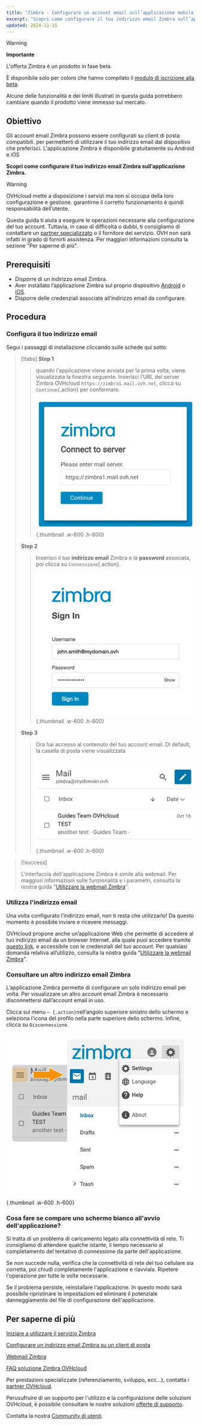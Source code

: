 ```yaml
---
title: "Zimbra - Configurare un account email sull’applicazione mobile Zimbra"
excerpt: "Scopri come configurare il tuo indirizzo email Zimbra sull’applicazione mobile Zimbra disponibile su Android e iOS"
updated: 2024-11-15
---
```


<style>
.w-600 {
  max-width:600px !important;
}
.h-600 {
  max-height:600px !important;
}
</style>

> [!warning]
>
> **Importante**
>
> L'offerta Zimbra è un prodotto in fase beta.
>
> È disponibile solo per coloro che hanno compilato il [modulo di iscrizione alla beta](https://labs.ovhcloud.com/en/zimbra-beta/).
>
> Alcune delle funzionalità e dei limiti illustrati in questa guida potrebbero cambiare quando il prodotto viene immesso sul mercato.

## Obiettivo

Gli account email Zimbra possono essere configurati su client di posta compatibili. per permetterti di utilizzare il tuo indirizzo email dal dispositivo che preferisci. L'applicazione Zimbra è disponibile gratuitamente su Android e iOS

**Scopri come configurare il tuo indirizzo email Zimbra sull’applicazione Zimbra.**

> [!warning]
>
> OVHcloud mette a disposizione i servizi ma non si occupa della loro configurazione e gestione. garantirne il corretto funzionamento è quindi responsabilità dell’utente.
>
> Questa guida ti aiuta a eseguire le operazioni necessarie alla configurazione del tuo account. Tuttavia, in caso di difficoltà o dubbi, ti consigliamo di contattare un [partner specializzato](/links/partner) o il fornitore del servizio. OVH non sarà infatti in grado di fornirti assistenza. Per maggiori informazioni consulta la sezione "Per saperne di più".

## Prerequisiti

- Disporre di un indirizzo email Zimbra.
- Aver installato l’applicazione Zimbra sul proprio dispositivo [Android](https://play.google.com/store/apps/details?id=com.zimbra.modernapp&hl=it) o [iOS](https://apps.apple.com/cm/app/zimbra-email-collaboration/id15548550).
- Disporre delle credenziali associate all’indirizzo email da configurare.

## Procedura

### Configura il tuo indirizzo email

Segui i passaggi di installazione cliccando sulle schede qui sotto:

> [!tabs]
> **Step 1**
>>
>> quando l'applicazione viene avviata per la prima volta, viene visualizzata la finestra seguente. Inserisci l’URL del server Zimbra OVHcloud `https://zimbra1.mail.ovh.net`, clicca su `Continue`{.action} per confermare.
>>
>>![zimbra_app](images/zimbra_app_connect01.png){.thumbnail .w-600 .h-600}
>>
> **Step 2**
>>
>> Inserisci il tuo **indirizzo email** Zimbra e la **password** associata, poi clicca su `Connessione`{.action}.
>>
>>![zimbra_app](images/zimbra_app_connect02.png){.thumbnail .w-600 .h-600}
>>
> **Step 3**
>>
>> Ora hai accesso al contenuto del tuo account email. Di default, la casella di posta viene visualizzata <br><br>
>>
>>![zimbra_app](images/zimbra_app_inbox01.png){.thumbnail .w-600 .h-600}

> [!success]
>
> L'interfaccia dell'applicazione Zimbra è simile alla webmail. Per maggiori informazioni sulle funzionalità e i parametri, consulta la nostra guida "[Utilizzare la webmail Zimbra](/pages/web_cloud/email_and_collaborative_solutions/mx_plan/email_zimbra)".

### Utilizza l'indirizzo email

Una volta configurato l’indirizzo email, non ti resta che utilizzarlo! Da questo momento è possibile inviare e ricevere messaggi.

OVHcloud propone anche un’applicazione Web che permette di accedere al tuo indirizzo email da un browser Internet. alla quale puoi accedere tramite [questo link](/links/web/email). e accessibile con le credenziali del tuo account. Per qualsiasi domanda relativa all’utilizzo, consulta la nostra guida "[Utilizzare la webmail Zimbra](/pages/web_cloud/email_and_collaborative_solutions/)".

### Consultare un altro indirizzo email Zimbra <a name="modify-settings"></a>

L’applicazione Zimbra permette di configurare un solo indirizzo email per volta. Per visualizzare un altro account email Zimbra è necessario disconnettersi dall’account email in uso.

Clicca sul menu `─ {.action}`nell’angolo superiore sinistro dello schermo e seleziona l’icona del profilo nella parte superiore dello schermo. Infine, clicca su `Disconnessione`.

![zimbra_app](images/zimbra_app_settings01.png){.thumbnail .w-600 .h-600}

### Cosa fare se compare uno schermo bianco all'avvio dell'applicazione?

Si tratta di un problema di caricamento legato alla connettività di rete. Ti consigliamo di attendere qualche istante, il tempo necessario al completamento del tentativo di connessione da parte dell'applicazione.

Se non succede nulla, verifica che la connettività di rete del tuo cellulare sia corretta, poi chiudi completamente l'applicazione e riavviala. Ripetere l'operazione per tutte le volte necessarie.

Se il problema persiste, reinstallare l'applicazione. In questo modo sarà possibile ripristinare le impostazioni ed eliminare il potenziale danneggiamento del file di configurazione dell'applicazione.

## Per saperne di più <a name="go-further"></a>

[Iniziare a utilizzare il servizio Zimbra](/pages/web_cloud/email_and_collaborative_solutions/zimbra/getting_started_zimbra)

[Configurare un indirizzo email Zimbra su un client di posta](/pages/web_cloud/email_and_collaborative_solutions/zimbra/zimbra_mail_apps)

[Webmail Zimbra](/pages/web_cloud/email_and_collaborative_solutions/mx_plan/email_zimbra)

[FAQ soluzione Zimbra OVHcloud](/pages/web_cloud/email_and_collaborative_solutions/mx_plan/faq-zimbra)

Per prestazioni specializzate (referenziamento, sviluppo, ecc...), contatta i [partner OVHcloud](/links/partner).

Perusufruire di un supporto per l'utilizzo e la configurazione delle soluzioni OVHcloud, è possibile consultare le nostre soluzioni [offerte di supporto](/links/support).
 
Contatta la nostra [Community di utenti](/links/community).